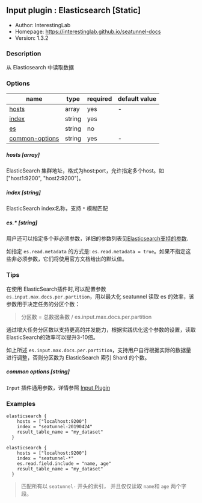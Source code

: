 ## Input plugin : Elasticsearch [Static]

* Author: InterestingLab
* Homepage: https://interestinglab.github.io/seatunnel-docs
* Version: 1.3.2

### Description

从 Elasticsearch 中读取数据

### Options

| name | type | required | default value |
| --- | --- | --- | --- |
| [hosts](#hosts-array) | array | yes | - |
| [index](#index-string) | string | yes |  |
| [es](#es-string) | string | no |  |
| [common-options](#common-options-string)| string | yes | - |


##### hosts [array]

ElasticSearch 集群地址，格式为host:port，允许指定多个host。如 \["host1:9200", "host2:9200"]。


##### index [string]

ElasticSearch index名称，支持 `*` 模糊匹配


##### es.* [string]

用户还可以指定多个非必须参数，详细的参数列表见[Elasticsearch支持的参数](https://www.elastic.co/guide/en/elasticsearch/hadoop/current/configuration.html#cfg-mapping).

如指定 `es.read.metadata` 的方式是: `es.read.metadata = true`。如果不指定这些非必须参数，它们将使用官方文档给出的默认值。

### Tips

在使用 ElasticSearch插件时,可以配置参数 `es.input.max.docs.per.partition`，用以最大化 seatunnel 读取 es 的效率，该参数用于决定任务的分区个数：

> 分区数 = 总数据条数 / es.input.max.docs.per.partition

通过增大任务分区数以支持更高的并发能力，根据实践优化这个参数的设置，读取ElasticSearch的效率可以提升3-10倍。


如上所述 `es.input.max.docs.per.partition`，支持用户自行根据实际的数据量进行调整，否则分区数为 ElasticSearch 索引 Shard 的个数。

##### common options [string]

`Input` 插件通用参数，详情参照 [Input Plugin](/zh-cn/v1/configuration/input-plugin)


### Examples

```
elasticsearch {
    hosts = ["localhost:9200"]
    index = "seatunnel-20190424"
    result_table_name = "my_dataset"
  }
```


```
elasticsearch {
    hosts = ["localhost:9200"]
    index = "seatunnel-*"
    es.read.field.include = "name, age"
    result_table_name = "my_dataset"
  }
```

> 匹配所有以 `seatunnel-` 开头的索引， 并且仅仅读取 `name`和 `age` 两个字段。
